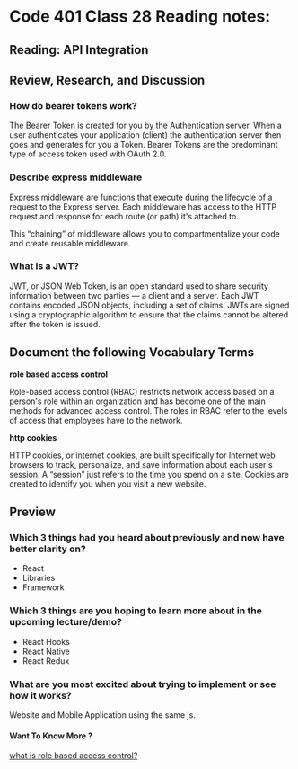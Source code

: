 # Code 401 Class 28 Reading notes:

## Reading: API Integration


## Review, Research, and Discussion

### How do bearer tokens work?

The Bearer Token is created for you by the Authentication server. When a user authenticates your application (client) the authentication server then goes and generates for you a Token. Bearer Tokens are the predominant type of access token used with OAuth 2.0.

### Describe express middleware

Express middleware are functions that execute during the lifecycle of a request to the Express server. Each middleware has access to the HTTP request and response for each route (or path) it's attached to.

This “chaining” of middleware allows you to compartmentalize your code and create reusable middleware.

### What is a JWT?

JWT, or JSON Web Token, is an open standard used to share security information between two parties — a client and a server. Each JWT contains encoded JSON objects, including a set of claims. JWTs are signed using a cryptographic algorithm to ensure that the claims cannot be altered after the token is issued.

## Document the following Vocabulary Terms


**role based access control**

Role-based access control (RBAC) restricts network access based on a person's role within an organization and has become one of the main methods for advanced access control. The roles in RBAC refer to the levels of access that employees have to the network.

**http cookies**

HTTP cookies, or internet cookies, are built specifically for Internet web browsers to track, personalize, and save information about each user's session. A “session” just refers to the time you spend on a site. Cookies are created to identify you when you visit a new website.


## Preview

### Which 3 things had you heard about previously and now have better clarity on?

- React
- Libraries
- Framework
### Which 3 things are you hoping to learn more about in the upcoming lecture/demo?

- React Hooks
- React Native
- React Redux

### What are you most excited about trying to implement or see how it works?

Website and Mobile Application using the same js.


#### Want To Know More ? 

[what is role based access control?](https://digitalguardian.com/blog/what-role-based-access-control-rbac-examples-benefits-and-more) 